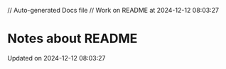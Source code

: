 // Auto-generated Docs file
// Work on README at 2024-12-12 08:03:27
# Notes about README
Updated on 2024-12-12 08:03:27
